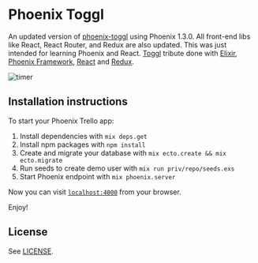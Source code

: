 # Phoenix Toggl
An updated version of [phoenix-toggl](https://github.com/bigardone/phoenix-toggl) using Phoenix 1.3.0. All front-end libs like React, React Router, and Redux are also updated. This was just intended for learning Phoenix and React.
[Toggl](https://toggl.com/) tribute done with [Elixir](https://github.com/elixir-lang/elixir), [Phoenix Framework](https://github.com/phoenixframework/phoenix), [React](https://github.com/facebook/react) and [Redux](https://github.com/reactjs/redux).

![`timer`](http://codeloveandboards.com/images/blog/toggl_tribute/timer-e9b1582f.jpg)

## Installation instructions
To start your Phoenix Trello app:

  1. Install dependencies with `mix deps.get`
  2. Install npm packages with `npm install`
  3. Create and migrate your database with `mix ecto.create && mix ecto.migrate`
  4. Run seeds to create demo user with `mix run priv/repo/seeds.exs`
  5. Start Phoenix endpoint with `mix phoenix.server`

Now you can visit [`localhost:4000`](http://localhost:4000) from your browser.

Enjoy!

## License

See [LICENSE](LICENSE).
